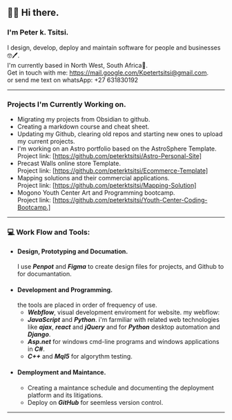 ## 👋😊  Hi there.

### I'm Peter k. Tsitsi.

I design, develop, deploy and maintain software for people and businesses🤓🖊️.<br>
I'm currently based in North West, South Africa📍.</br> 
Get in touch with me: https://mail.google.com/Kpetertsitsi@gmail.com. <br>
or send me text on whatsApp: +27 631830192

---

### Projects I'm Currently Working on.

+ Migrating my projects from Obsidian to github.
+ Creating a markdown course and cheat sheet.
+ Updating my Github, clearing old repos and starting new ones to upload my current projects.
+ I'm working on an Astro portfolio based on the AstroSphere Template. <br>
Project link: [https://github.com/peterktsitsi/Astro-Personal-Site]
+ Precast Walls online store Template. <br>
  Project link: [https://github.com/peterktsitsi/Ecommerce-Template]
+ Mapping solutions and their commercial applications. <br>
  Project link: [https://github.com/peterktsitsi/Mapping-Solution]
+ Mogono Youth Center Art and Programming bootcamp. <br>
  Project link: [https://github.com/peterktsitsi/Youth-Center-Coding-Bootcamp.]

---

### 💻 Work Flow and Tools:

+ #### Design, Prototyping and Documation.
  I use **_Penpot_** and **_Figma_** to create design files for projects, and Github to for documantation.
+ #### Development and Programming.
   the tools are placed in order of frequency of use.
  - **_Webflow_**, visual development enviroment for website. my webflow:
  - **_JavaScript_** and **_Python_**. i'm farmiliar with related web technologies like **_ajax_**, **_react_** and **_jQuery_** and for **_Python_** desktop automation and **_Django_**.
  - **_Asp.net_** for windows cmd-line programs and windows applications in **_C#_**.
  - **_C++_** and **_Mql5_** for algorythm testing.
 + #### Demployment and Maintance.
   - Creating a maintance schedule and documenting the deployment platform and its litigations.
   - Deploy on **_GitHub_** for seemless version control.

---

